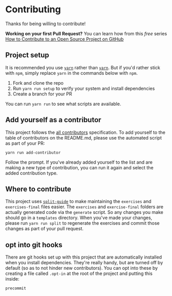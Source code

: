 # Contributing

Thanks for being willing to contribute!

**Working on your first Pull Request?** You can learn how from this *free* series
[How to Contribute to an Open Source Project on GitHub][egghead]

## Project setup

It is recommended you use [`yarn`](https://yarnpkg.com/) rather than [`yarn`](https://www.npmjs.com/). But if you'd
rather stick with `npm`, simply replace `yarn` in the commands below with `npm`.

1. Fork and clone the repo
2. Run `yarn run setup` to verify your system and install dependencies
3. Create a branch for your PR

You can run `yarn run` to see what scripts are available.

## Add yourself as a contributor

This project follows the [all contributors][all-contributors] specification. To add yourself to the table of
contributors on the README.md, please use the automated script as part of your PR:

```console
yarn run add-contributor
```

Follow the prompt. If you've already added yourself to the list and are making a new type of contribution, you can run
it again and select the added contribution type.

## Where to contribute

This project uses [`split-guide`](https://github.com/kentcdodds/split-guide) to make maintaining the `exercises` and
`exercises-final` files easier. The `exercises` and `exercise-final` folders are actually generated code via the
`generate` script. So any changes you make should go in a `templates` directory. When you've made your changes,
please run `yarn run split` to regenerate the exercises and commit those changes as part of your pull request.

## opt into git hooks

There are git hooks set up with this project that are automatically installed when you install dependencies. They're
really handy, but are turned off by default (so as to not hinder new contributors). You can opt into these by creating
a file called `.opt-in` at the root of the project and putting this inside:

```
precommit
```

[egghead]: https://egghead.io/series/how-to-contribute-to-an-open-source-project-on-github
[all-contributors]: https://github.com/kentcdodds/all-contributors
